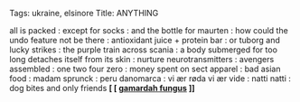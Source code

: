 Tags: ukraine, elsinore
Title: ANYTHING
  
all is packed : except for socks : and the bottle for maurten : how could the undo feature not be there : antioxidant juice + protein bar : or tuborg and lucky strikes : the purple train across scania : a body submerged for too long detaches itself from its skin : nurture neurotransmitters : avengers assembled : one two four zero : money spent on sect apparel : bad asian food : madam sprunck : peru danomarca : vi ær røda vi ær vide : natti natti : dog bites and only friends
**[ [ [gamardah fungus](https://gamardahfungus.bandcamp.com) ]]**